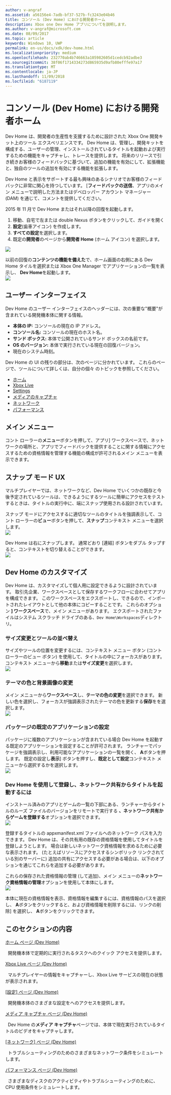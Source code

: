 ```yaml
---
author: v-angraf
ms.assetid: a56156e4-7adb-bf37-527b-fc3243e04b46
title: コンソール (Dev Home) における開発者ホーム
description: Xbox one Dev Home アプリについてを説明します。
ms.author: v-angraf@microsoft.com
ms.date: 08/09/2017
ms.topic: article
keywords: Windows 10, UWP
permalink: en-us/docs/xdk/dev-home.html
ms.localizationpriority: medium
ms.openlocfilehash: 232770ab4b746663a105982605d1cedcb92adbe3
ms.sourcegitcommit: 38f06f1714334273d865935d9afb80efffe97a17
ms.translationtype: MT
ms.contentlocale: ja-JP
ms.lasthandoff: 11/09/2018
ms.locfileid: "6187119"
---
```

# <a name="developer-home-on-the-console-dev-home"></a>コンソール (Dev Home) における開発者ホーム
   
  
Dev Home は、開発者の生産性を支援するために設計された Xbox One 開発キット上のツール エクスペリエンスです。 Dev Home は、管理し、開発キットを構成する、ユーザーの管理、インストールされているタイトルを起動および実行するための機能をキャプチャし、トレースを提供します。 将来のリリースで引き続きお客様のフィードバックに基づいて、追加の機能を有効にして、拡張機能と、独自のツールの追加を有効にする機能を拡張します。   
   
  
Dev Home と表示をサポートする最も興味のあるシナリオでお客様のフィードバックに非常に関心を持つしています。 [**フィードバックの送信**、アプリのメイン メニューで説明した方法またはデベロッパー アカウント マネージャー (DAM) を通じて、コメントを提供してください。   
   
  
2015 年 11 月で Dev Home またはそれ以降の回復を起動します。  
 
   1. 移動、自宅で左または double Nexus ボタンをクリックして、ガイドを開く  
   1. **設定**(歯車アイコン) を作成します。   
   1. **すべての設定**を選択します。  
   1. 既定の**開発者**のページから**開発者 Home** (ホーム アイコン) を選択します。   

 ![](images/dev_home_icons.png)   
  
以前の回復の**コンテンツの機能を備えた**で、ホーム画面の右側にある Dev Home タイルを選択または Xbox One Manager でアプリケーションの一覧を表示し、 **Dev Home**を起動します。   
 ![](images/dev_home_1.png) 
<a id="ID4EBC"></a>

   

## <a name="user-interface"></a>ユーザー インターフェイス  
   
  
Dev Home のユーザー インターフェイスのヘッダーには、次の重要な"概要"が含まれている開発機本体に関する情報。   
 
   *  **本体の IP:** コンソールの現在の IP アドレス。   
   *  **コンソール名:** コンソールの現在のホスト名。  
   *  **サンド ボックス:** 本体で公開されているサンド ボックスの名前です。  
   *  **OS のバージョン:** 本体で実行されている現在の回復バージョン。
   *  現在のシステム時刻。   

   
  
Dev Home の UI の残りの部分は、次のページに分かれています。 これらのページで、ツールについて詳しくは、自分の個々 のトピックを参照してください。   
 
   *  [ホーム](devhome-home.md)  
   *  [Xbox Live](devhome-live.md)  
   *  [Settings](devhome-settings.md)  
   *  [メディアのキャプチャ](devhome-capture.md)  
   *  [ネットワーク](devhome-networking.md)  
   *  [パフォーマンス](devhome-performance.md)  

  
<a id="ID4EKE"></a>

   

## <a name="main-menu"></a>メイン メニュー  
   
  
コント ローラーの**メニュー**ボタンを押して、アプリ] ワークスペースで、ネットワークの場所と、アプリでフィードバックを提供することに関する情報にアクセスするための資格情報を管理する機能の構成が許可されるメイン メニューを表示できます。   
  
<a id="ID4EUE"></a>

   

## <a name="snap-mode-ux"></a>スナップ モード UX  
   
  
マルチプレイヤーでは、ネットワークなど、Dev Home でいくつかの既存と今後予定されているツールは、できるようにするツールに簡単にアクセスをテストするときは、タイトルの実行中に、端にスナップ使用される設計されています。   
   
  
スナップ モードにアクセスするに適切なツールのタイトルを強調表示して、コント ローラーの**ビュー**ボタンを押して、**スナップ**コンテキスト メニューを選択します。  
 ![](images/dev_home_4.png)   
  
Dev Home は右にスナップします。 通常どおり [連結] ボタンをダブル タップすると、コンテキストを切り替えることができます。  
 ![](images/dev_home_5.png)  
<a id="ID4EKF"></a>

   

## <a name="customizing-dev-home"></a>Dev Home のカスタマイズ  
   
  
Dev Home は、カスタマイズして個人用に設定できるように設計されています。 取引先企業、ワークスペースとして保存するワークフローに合わせてアプリを構成できます。 このワークスペースをエクスポートし、できるので、インポートされたレイアウトとして他の本体にコピーすることです。 これらのオプション **] ワークスペース**で、メイン メニューがあります。 エクスポートされたファイルはシステム スクラッチ ドライブのある、`Dev Home\Workspaces`ディレクトリ。   
 
<a id="ID4EVF"></a>

   

### <a name="resizing-and-reordering-tools"></a>サイズ変更とツールの並べ替え  
   
  
サイズやツールの位置を変更するには、コンテキスト メニュー ボタン (コント ローラーのビュー ボタン) を使用して、タイトルの中にフォーカスがあります。 コンテキスト メニューから**移動**または**サイズ変更**を選択します。   
 ![](images/dev_home_6.png)  
<a id="ID4EEG"></a>

   

### <a name="changing-theme-color-and-background-image"></a>テーマの色と背景画像の変更  
   
  
メイン メニューから**ワークスペース**し、**テーマの色の変更**を選択できます。 新しい色を選択し、フォーカスが強調表示されたテーマの色を更新する**保存**をを選択します。   
 ![](images/dev_home_7.png)  
<a id="ID4EVG"></a>

   

### <a name="setting-the-default-application-for-a-package"></a>パッケージの既定のアプリケーションの設定  
   
  
パッケージに複数のアプリケーションが含まれている場合 Dev Home を起動する既定のアプリケーションを設定することが許可されます。 ランチャーでパッケージを強調表示し、利用可能なアプリケーションの一覧を開く、 **A**ボタンを押します。 既定の設定し**表示**] ボタンを押すし、**既定として設定**コンテキスト メニューから選択するかを選択します。   
 ![](images/dev_home_setdefault.png)  
<a id="ID4EGH"></a>

   

### <a name="using-dev-home-to-register-and-launch-titles-from-a-network-share"></a>Dev Home を使用して登録し、ネットワーク共有からタイトルを起動するには  
   
  
インストール済みのアプリとゲームの一覧の下部にある、ランチャーからタイトルのルーズ ファイルのバージョンをリモートで実行する **、ネットワーク共有からゲームを登録する**オプションを選択できます。   
 ![](images/dev_home_8.png)   
  
登録するタイトルの appxmanifest.xml ファイルへのネットワーク パスを入力できます。 Dev Home は、その共有用の既存の資格情報を使用してタイトルを登録しようとします。 場合は新しいネットワーク資格情報を求めるために必要な表示されます。 (たとえばリソースにアクセスするシンボリック リンクされている別のサーバーに) 追加の共有にアクセスする必要がある場合は、以下のオプションを通じてこれらを追加する必要があります。   
   
  
これらの保存された資格情報の管理 (して追加)、メイン メニューの**ネットワーク資格情報の管理**オプションを使用して本体にします。   
 ![](images/dev_home_9.png)   
  
本体に現在の資格情報を表示、資格情報を編集するには、資格情報のパスを選択し、 **A**ボタンをクリックすると、および資格情報を削除するには、リンクの削除] を選択し、 **A**ボタンをクリックできます。   
   
<a id="ID4EGAAC"></a>

   

## <a name="in-this-section"></a>このセクションの内容  
  
[ホーム ページ (Dev Home)](devhome-home.md)  


&nbsp;&nbsp;開発機本体で定期的に実行されるタスクへのクイック アクセスを提供します。 
  
  
[Xbox Live ページ (Dev Home)](devhome-live.md)  


&nbsp;&nbsp;マルチプレイヤーの情報をキャプチャーし、Xbox Live サービスの現在の状態が表示されます。 
  
  
[[設定] ページ (Dev Home)](devhome-settings.md)  


&nbsp;&nbsp;開発機本体のさまざまな設定をへのアクセスを提供します。 
  
  
[メディア キャプチャ ページ (Dev Home)](devhome-capture.md)  


&nbsp;&nbsp;Dev Home の**メディア キャプチャ**ページでは、本体で現在実行されているタイトルのビデオをキャプチャします。 
  
  
[[ネットワーク] ページ (Dev Home)](devhome-networking.md)  


&nbsp;&nbsp;トラブルシューティングのためのさまざまなネットワーク条件をシミュレートします。 
  
  
[パフォーマンス ページ (Dev Home)](devhome-performance.md)  


&nbsp;&nbsp;さまざまなディスクのアクティビティやトラブルシューティングのために、CPU 使用条件をシミュレートします。 
 